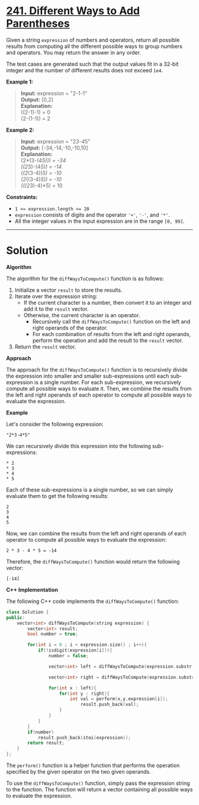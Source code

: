 # [241. Different Ways to Add Parentheses](https://leetcode.com/problems/different-ways-to-add-parentheses/)

Given a string `expression` of numbers and operators, return all possible results from computing all the different possible ways to group numbers and operators. You may return the answer in any order.

The test cases are generated such that the output values fit in a 32-bit integer and the number of different results does not exceed `1e4`.

**Example 1:**

>**Input:** expression = "2-1-1"<br>
**Output:** [0,2]<br>
**Explanation:**<br>
((2-1)-1) = 0 <br>
(2-(1-1)) = 2

**Example 2:**

>**Input:** expression = "2*3-4*5"<br>
**Output:** [-34,-14,-10,-10,10]<br>
**Explanation:**<br>
(2*(3-(4*5))) = -34 <br>
((2*3)-(4*5)) = -14 <br>
((2*(3-4))*5) = -10 <br>
(2*((3-4)*5)) = -10 <br>
(((2*3)-4)*5) = 10
 

**Constraints:**

- `1 <= expression.length <= 20`
- `expression` consists of digits and the operator `'+'`, `'-'`, and `'*'`.
- All the integer values in the input expression are in the range `[0, 99]`.
---
# Solution

**Algorithm**

The algorithm for the `diffWaysToCompute()` function is as follows:

1. Initialize a vector `result` to store the results.
2. Iterate over the expression string:
    * If the current character is a number, then convert it to an integer and add it to the `result` vector.
    * Otherwise, the current character is an operator.
        * Recursively call the `diffWaysToCompute()` function on the left and right operands of the operator.
        * For each combination of results from the left and right operands, perform the operation and add the result to the `result` vector.
3. Return the `result` vector.

**Approach**

The approach for the `diffWaysToCompute()` function is to recursively divide the expression into smaller and smaller sub-expressions until each sub-expression is a single number. For each sub-expression, we recursively compute all possible ways to evaluate it. Then, we combine the results from the left and right operands of each operator to compute all possible ways to evaluate the expression.

**Example**

Let's consider the following expression:

```
"2*3-4*5"
```

We can recursively divide this expression into the following sub-expressions:

```
* 2
* 3
* 4
* 5
```

Each of these sub-expressions is a single number, so we can simply evaluate them to get the following results:

```
2
3
4
5
```

Now, we can combine the results from the left and right operands of each operator to compute all possible ways to evaluate the expression:

```
2 * 3 - 4 * 5 = -14
```

Therefore, the `diffWaysToCompute()` function would return the following vector:

```
[-14]
```

**C++ Implementation**

The following C++ code implements the `diffWaysToCompute()` function:

```c++
class Solution {
public:
    vector<int> diffWaysToCompute(string expression) {
        vector<int> result;
        bool number = true;

        for(int i = 0 ; i < expression.size() ; i++){
            if(!isdigit(expression[i])){
                number = false;

                vector<int> left = diffWaysToCompute(expression.substr(0,i));

                vector<int> right = diffWaysToCompute(expression.substr(i+1));

                for(int x : left){
                    for(int y : right){
                        int val = perform(x,y,expression[i]);
                            result.push_back(val);
                    }
                }
            }
        }
        if(number)
            result.push_back(stoi(expression));
        return result;
    }
};
```

The `perform()` function is a helper function that performs the operation specified by the given operator on the two given operands.

To use the `diffWaysToCompute()` function, simply pass the expression string to the function. The function will return a vector containing all possible ways to evaluate the expression.